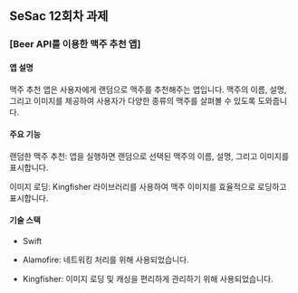 ## SeSac 12회차 과제

### [Beer API를 이용한 맥주 추천 앱]


#### 앱 설명
맥주 추천 앱은 사용자에게 랜덤으로 맥주를 추천해주는 앱입니다. 맥주의 이름, 설명, 그리고 이미지를 제공하여 사용자가 다양한 종류의 맥주를 살펴볼 수 있도록 도와줍니다.

#### 주요 기능
랜덤한 맥주 추천: 앱을 실행하면 랜덤으로 선택된 맥주의 이름, 설명, 그리고 이미지를 표시합니다.

이미지 로딩: Kingfisher 라이브러리를 사용하여 맥주 이미지를 효율적으로 로딩하고 표시합니다.

#### 기술 스택
- Swift

- Alamofire: 네트워킹 처리를 위해 사용되었습니다.

- Kingfisher: 이미지 로딩 및 캐싱을 편리하게 관리하기 위해 사용되었습니다.
